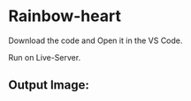# Rainbow-heart

Download the code and Open it in the VS Code. 

Run on Live-Server.

## Output Image:


